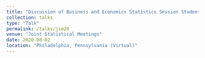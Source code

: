 ```yaml
---
title: "Discussion of Business and Economics Statistics Session Student Paper Awards"
collection: talks
type: "Talk"
permalink: /talks/jsm20
venue: "Joint Statistical Meetings"
date: 2020-08-02
location: "Philadelphia, Pennsylvania (Virtual)"
---
```


